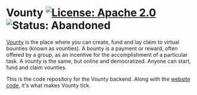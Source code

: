# Vounty [![License: Apache 2.0](https://img.shields.io/badge/License-Apache%202.0-yellow)](https://opensource.org/licenses/Apache-2.0) ![Status: Abandoned](https://img.shields.io/badge/Status-Abandoned-red.svg)

[Vounty](https://vounty.io/) is the place where you can create, fund and lay claim to virtual bounties (known as vounties). A bounty is a payment or reward, often offered by a group, as an incentive for the accomplishment of a particular task. A vounty is the same, but online and democratized. Anyone can start, fund and claim vounties.

This is the code repository for the Vounty backend. Along with the [website code](https://github.com/Eddydpyl/vounty_web), it's what makes Vounty tick.
